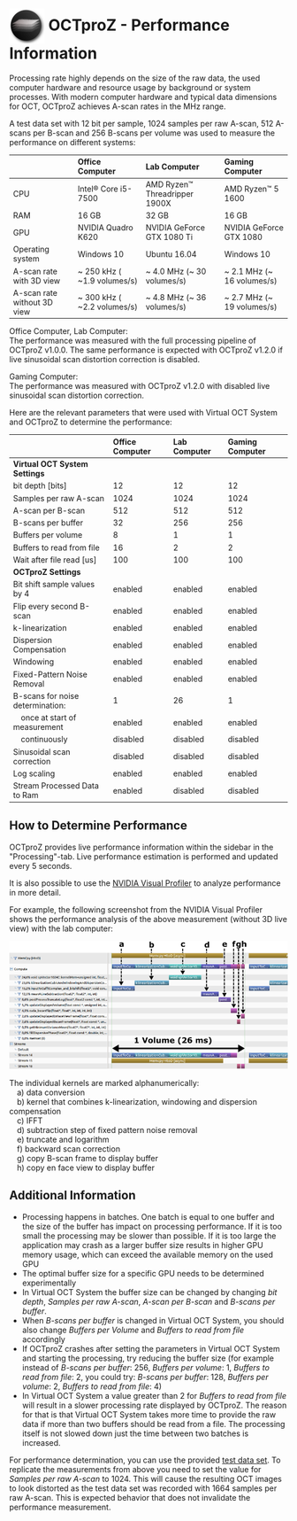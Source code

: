  # <img style="vertical-align:middle" img src="images/octproz_icon.png" width="64"> OCTproZ - Performance Information

Processing rate highly depends on the size of the raw data, the used computer hardware and resource usage by background or system processes. With modern computer hardware and typical data dimensions for OCT, OCTproZ achieves A-scan rates in the MHz range.

A test data set with 12 bit per sample, 1024 samples per raw A-scan, 512 A-scans per B-scan and 256 B-scans per volume was used to measure the performance on different systems:

| |**Office Computer**|**Lab Computer**|**Gaming Computer**|
|:-----|:-----|:-----|:-----|
|CPU|Intel® Core i5-7500|AMD Ryzen™ Threadripper 1900X|AMD Ryzen™ 5 1600|
|RAM|16 GB|32 GB|16 GB|
|GPU|NVIDIA Quadro K620|NVIDIA GeForce GTX 1080 Ti| NVIDIA GeForce GTX 1080
|Operating system|Windows 10|Ubuntu 16.04| Windows 10|
|A-scan rate with 3D view| ~ 250 kHz ( ~1.9 volumes/s)|~ 4.0 MHz (~ 30 volumes/s)|~ 2.1 MHz (~ 16 volumes/s)|
|A-scan rate without 3D view| ~ 300 kHz ( ~2.2 volumes/s)|~ 4.8 MHz (~ 36 volumes/s)|~ 2.7 MHz (~ 19 volumes/s)|

Office Computer, Lab Computer: <br>
The performance was measured with the full processing pipeline of OCTproZ v1.0.0. The same performance is expected with OCTproZ v1.2.0 if live sinusoidal scan distortion correction is disabled.

Gaming Computer:<br>
The performance was measured with OCTproZ v1.2.0 with disabled live sinusoidal scan distortion correction.

Here are the relevant parameters that were used with Virtual OCT System and OCTproZ to determine the performance:

| |**Office Computer**|**Lab Computer**|**Gaming Computer**|
|:-----|:-----|:-----|:-----|
|**Virtual OCT System Settings**| | |
|bit depth [bits]|12|12|12|
|Samples per raw A-scan|1024|1024|1024|
|A-scan per B-scan|512|512|512|
|B-scans per buffer|32|256|256|
|Buffers per volume|8|1|1|
|Buffers to read from file|16|2|2|
|Wait after file read [us]|100|100|100|
|**OCTproZ Settings**| | |
|Bit shift sample values by 4|enabled|enabled|enabled|
|Flip every second B-scan|enabled|enabled|enabled|
|k-linearization|enabled|enabled|enabled|
|Dispersion Compensation|enabled|enabled|enabled|
|Windowing|enabled|enabled|enabled|
|Fixed-Pattern Noise Removal|enabled|enabled|enabled|
|B-scans for noise determination:|1|26|1|
|&emsp;once at start of measurement|enabled|enabled|enabled|
|&emsp;continuously|disabled|disabled|disabled|
|Sinusoidal scan correction|disabled|disabled|disabled|
|Log scaling|enabled|enabled|enabled|
|Stream Processed Data to Ram|enabled|disabled|disabled|



How to Determine Performance
--------
 OCTproZ provides live performance information within the sidebar in the "Processing"-tab. Live performance estimation is performed and updated every 5 seconds.
 
 It is also possible to use the [NVIDIA Visual Profiler](https://developer.nvidia.com/nvidia-visual-profiler) to analyze performance in more detail.

 For example, the following screenshot from the NVIDIA Visual Profiler shows the performance analysis of the above measurement (without 3D live view) with the lab computer:

 <p align="center">
  <img src="images/visualprofilerLabPC.png" >
</p>

The individual kernels are marked alphanumerically: <br>
&emsp;a) data conversion <br>
&emsp;b) kernel that combines k-linearization, windowing and dispersion compensation<br>
&emsp;c) IFFT<br>
&emsp;d) subtraction step of fixed pattern noise removal<br>
&emsp;e) truncate and logarithm<br>
&emsp;f) backward scan correction<br>
&emsp;g) copy B-scan frame to display buffer<br> 
&emsp;h) copy en face view to display buffer<br>


Additional Information
--------
- Processing happens in batches. One batch is equal to one buffer and the size of the buffer has impact on processing performance. If it is too small the processing may be slower than possible. If it is too large the application may crash as a larger buffer size results in higher GPU memory usage, which can exceed the available memory on the used GPU 
- The optimal buffer size for a specific GPU needs to be determined experimentally 
- In Virtual OCT System the buffer size can be changed by changing _bit depth_, _Samples per raw A-scan_, _A-scan per B-scan_ and _B-scans per buffer_.
- When _B-scans per buffer_ is changed in Virtual OCT System, you should also change _Buffers per Volume_ and _Buffers to read from file_ accordingly 
- If OCTproZ crashes after setting the parameters in Virtual OCT System and starting the processing, try reducing the buffer size (for example instead of _B-scans per buffer_: 256, _Buffers per volume_: 1, _Buffers to read from file_: 2, you could try: _B-scans per buffer_: 128, _Buffers per volume_: 2, _Buffers to read from file_: 4)
- In Virtual OCT System a value greater than 2 for _Buffers to read from file_ will result in a slower processing rate displayed by OCTproZ. The reason for that is that Virtual OCT System takes more time to provide the raw data if more than two buffers should be read from a file. The processing itself is not slowed down just the time between two batches is increased. 

For performance  determination, you can use the provided [test data set](https://figshare.com/articles/SSOCT_test_dataset_for_OCTproZ/12356705). To replicate the measurements from above you need to set the value for _Samples per raw A-scan_ to 1024. This will cause the resulting OCT images to look distorted as the test data set was recorded with 1664 samples per raw A-scan. This is expected behavior that does not invalidate the performance measurement.


